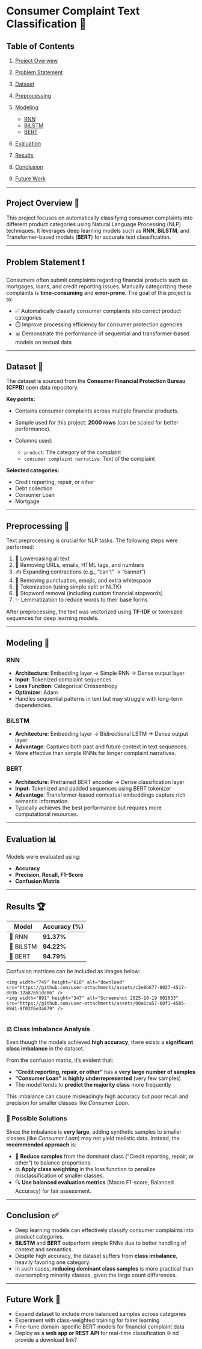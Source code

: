 # Consumer Complaint Text Classification 📝

## Table of Contents

1. [Project Overview](#project-overview)
2. [Problem Statement](#problem-statement)
3. [Dataset](#dataset)
4. [Preprocessing](#preprocessing)
5. [Modeling](#modeling)

   * [RNN](#rnn)
   * [BiLSTM](#bilstm)
   * [BERT](#bert)
6. [Evaluation](#evaluation)
7. [Results](#results)
8. [Conclusion](#conclusion)
9. [Future Work](#future-work)

---

## Project Overview 🌟

This project focuses on automatically classifying consumer complaints into different product categories using Natural Language Processing (NLP) techniques. It leverages deep learning models such as **RNN**, **BiLSTM**, and Transformer-based models (**BERT**) for accurate text classification.

---

## Problem Statement ❗

Consumers often submit complaints regarding financial products such as mortgages, loans, and credit reporting issues.
Manually categorizing these complaints is **time-consuming** and **error-prone**.
The goal of this project is to:

* ✅ Automatically classify consumer complaints into correct product categories
* ⏱️ Improve processing efficiency for consumer protection agencies
* 📊 Demonstrate the performance of sequential and transformer-based models on textual data

---

## Dataset 📂

The dataset is sourced from the **Consumer Financial Protection Bureau (CFPB)** open data repository.

**Key points:**

* Contains consumer complaints across multiple financial products.
* Sample used for this project: **2000 rows** (can be scaled for better performance).
* Columns used:

  * `product`: The category of the complaint
  * `consumer complaint narrative`: Text of the complaint

**Selected categories:**

* Credit reporting, repair, or other
* Debt collection
* Consumer Loan
* Mortgage

---

## Preprocessing 🧹

Text preprocessing is crucial for NLP tasks. The following steps were performed:

1. 🔡 Lowercasing all text
2. 🚫 Removing URLs, emails, HTML tags, and numbers
3. ✍️ Expanding contractions (e.g., “can't” → “cannot”)
4. 🧽 Removing punctuation, emojis, and extra whitespace
5. 🔗 Tokenization (using simple split or NLTK)
6. 🛑 Stopword removal (including custom financial stopwords)
7. ✨ Lemmatization to reduce words to their base forms

After preprocessing, the text was vectorized using **TF-IDF** or tokenized sequences for deep learning models.

---

## Modeling 🤖

### RNN

* **Architecture**: Embedding layer → Simple RNN → Dense output layer
* **Input**: Tokenized complaint sequences
* **Loss Function**: Categorical Crossentropy
* **Optimizer**: Adam
* Handles sequential patterns in text but may struggle with long-term dependencies.

### BiLSTM

* **Architecture**: Embedding layer → Bidirectional LSTM → Dense output layer
* **Advantage**: Captures both past and future context in text sequences.
* More effective than simple RNNs for longer complaint narratives.

### BERT

* **Architecture**: Pretrained BERT encoder → Dense classification layer
* **Input**: Tokenized and padded sequences using BERT tokenizer
* **Advantage**: Transformer-based contextual embeddings capture rich semantic information.
* Typically achieves the best performance but requires more computational resources.

---

## Evaluation 📊

Models were evaluated using:

* **Accuracy**
* **Precision, Recall, F1-Score**
* **Confusion Matrix**

---

## Results 🏆

| Model     | Accuracy (%) |
| --------- | ------------ |
| 🧠 RNN    | **91.37%**   |
| 🔁 BiLSTM | **94.22%**   |
| 🤖 BERT   | **94.79%**   |

Confusion matrices can be included as images below:

```
<img width="749" height="610" alt="download" src="https://github.com/user-attachments/assets/c2e8b677-8027-4517-803b-12a87651dd86" />
<img width="891" height="347" alt="Screenshot 2025-10-19 002033" src="https://github.com/user-attachments/assets/00a6ca57-60f1-45b5-89d1-9f03f6e3a879" />


```

### ⚖️ Class Imbalance Analysis

Even though the models achieved **high accuracy**, there exists a **significant class imbalance** in the dataset.

From the confusion matrix, it’s evident that:

* **“Credit reporting, repair, or other”** has a **very large number of samples**
* **“Consumer Loan”** is **highly underrepresented** (very few samples)
* The model tends to **predict the majority class** more frequently

This imbalance can cause misleadingly high accuracy but poor recall and precision for smaller classes like *Consumer Loan*.

### 🧩 Possible Solutions

Since the imbalance is **very large**, adding synthetic samples to smaller classes (like *Consumer Loan*) may not yield realistic data.
Instead, the **recommended approach** is:

* 🔻 **Reduce samples** from the dominant class (“Credit reporting, repair, or other”) to balance proportions.
* ⚖️ **Apply class weighting** in the loss function to penalize misclassification of smaller classes.
* 🔍 **Use balanced evaluation metrics** (Macro F1-score, Balanced Accuracy) for fair assessment.

---

## Conclusion ✅

* Deep learning models can effectively classify consumer complaints into product categories.
* **BiLSTM** and **BERT** outperform simple RNNs due to better handling of context and semantics.
* Despite high accuracy, the dataset suffers from **class imbalance**, heavily favoring one category.
* In such cases, **reducing dominant class samples** is more practical than oversampling minority classes, given the large count differences.

---

## Future Work 🚀

* Expand dataset to include more balanced samples across categories
* Experiment with class-weighted training for fairer learning
* Fine-tune domain-specific BERT models for financial complaint data
* Deploy as a **web app or REST API** for real-time classification 🌐
nd provide a download link?
